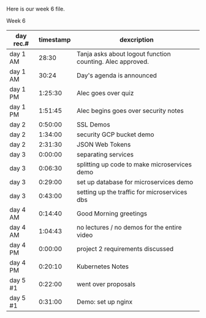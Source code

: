Here is our week 6 file.

Week 6

| day rec.# | timestamp | dexcription |
|-----------|-----------|-------------|
| day 1 AM | 28:30 | Tanja asks about logout function counting.  Alec approved. |
| day 1 AM | 30:24 | Day's agenda is announced |
| day 1 PM | 1:25:30 | Alec goes over quiz |
| day 1 PM | 1:51:45 | Alec begins goes over security notes |
| day 2 | 0:50:00 | SSL Demos |
| day 2 | 1:34:00 | security GCP bucket demo |
| day 2 | 2:31:30 | JSON Web Tokens |
| day 3 | 0:00:00 | separating services |
| day 3 | 0:06:30 | splitting up code to make microservices demo |
| day 3 | 0:29:00 | set up database for microservices demo |
| day 3 | 0:43:00 | setting up the traffic for microservices dbs |
| day 4 AM | 0:14:40 | Good Morning greetings |
| day 4 AM | 1:04:43 | no lectures / no demos for the entire video |
| day 4 PM | 0:00:00 | project 2 requirements discussed |
| day 4 PM | 0:20:10 | Kubernetes Notes |
| day 5 #1 | 0:22:00 | went over proposals |
| day 5 #1 | 0:31:00 | Demo: set up nginx |

